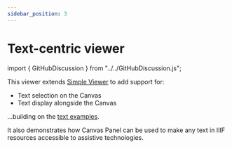 ```yaml
---
sidebar_position: 3
---
```


# Text-centric viewer

import { GitHubDiscussion } from "../../GitHubDiscussion.js";

This viewer extends [Simple Viewer](./simple-viewer) to add support for:

* Text selection on the Canvas
* Text display alongside the Canvas

...building on the [text examples](../../docs/examples/handling-text).

It also demonstrates how Canvas Panel can be used to make any text in IIIF resources accessible to assistive technologies.


<GitHubDiscussion ghid="20" />